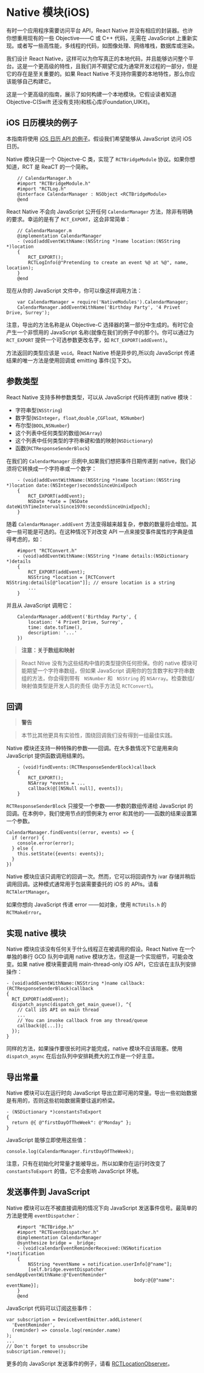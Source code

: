 # Native 模块(iOS)

有时一个应用程序需要访问平台 API，React Native 并没有相应的封装器。也许你想重用现有的一些 Objective——C 或 C++ 代码，无需在 JavaScript 上重新实现。或者写一些高性能，多线程的代码，如图像处理、网络堆栈，数据库或渲染。

我们设计 React Native，这样可以为你写真正的本地代码，并且能够访问整个平台。这是一个更高级的特性，且我们并不期望它成为通常开发过程的一部分，但是它的存在是至关重要的。如果 React Native 不支持你需要的本地特性，那么你应该能够自己构建它。

这是一个更高级的指南，展示了如何构建一个本地模块。它假设读者知道 Objective-C(Swift 还没有支持)和核心库(Foundation,UIKit)。

## iOS 日历模块的例子

本指南将使用 [iOS 日历 API 的例子](https://developer.apple.com/library/mac/documentation/DataManagement/Conceptual/EventKitProgGuide/Introduction/Introduction.html)。假设我们希望能够从 JavaScript 访问 iOS 日历。

Native 模块只是一个 Objectve-C 类，实现了 `RCTBridgeModule` 协议。如果你想知道，RCT 是 ReaCT 的一个简称。


``` 
	// CalendarManager.h
	#import "RCTBridgeModule.h"
	#import "RCTLog.h"
	@interface CalendarManager : NSObject <RCTBridgeModule>
	@end
```

React Native 不会向 JavaScript 公开任何 `CalendarManager` 方法，除非有明确的要求。幸运的是有了 `RCT_EXPORT`，这会非常简单：


``` 
	// CalendarManager.m
	@implementation CalendarManager
	- (void)addEventWithName:(NSString *)name location:(NSString *)location
	{
  		RCT_EXPORT();
  		RCTLogInfo(@"Pretending to create an event %@ at %@", name, location);
	}
	@end
```

现在从你的 JavaScript 文件中，你可以像这样调用方法：


``` 
	var CalendarManager = require('NativeModules').CalendarManager;
	CalendarManager.addEventWithName('Birthday Party', '4 Privet Drive, Surrey');
```

注意，导出的方法名称是从 Objective-C 选择器的第一部分中生成的。有时它会产生一个非惯用的  JavaScript 名称(就像在我们的例子中的那个)。你可以通过为 `RCT_EXPORT` 提供一个可选参数更改名字，如 `RCT_EXPORT(addEvent)`。

方法返回的类型应该是 `void`。React Native 桥是异步的,所以向 JavaScript 传递结果的唯一方法是使用回调或 emitting 事件(见下文)。

## 参数类型

React Native 支持多种参数类型，可以从 JavaScript 代码传递到 native 模块： 

- 字符串型(`NSString`)
- 数字型(`NSInteger`，`float`,`double` ,`CGFloat`,` NSNumber`)
- 布尔型(`BOOL`,`NSNumber`)
- 这个列表中任何类型的数组(`NSArray`) 
- 这个列表中任何类型的字符串键和值的映射(`NSDictionary`)
- 函数(`RCTResponseSenderBlock`)

在我们的 `CalendarManager` 示例中,如果我们想把事件日期传递到 native，我们必须将它转换成一个字符串或一个数字：


``` 
	- (void)addEventWithName:(NSString *)name location:(NSString *)location date:(NSInteger)secondsSinceUnixEpoch
	{
  		RCT_EXPORT(addEvent);
  		NSDate *date = [NSDate dateWithTimeIntervalSince1970:secondsSinceUnixEpoch];
	}
```

随着 `CalendarManager.addEvent` 方法变得越来越复杂，参数的数量将会增加。其中一些可能是可选的。在这种情况下对改变 API 一点来接受事件属性的字典是值得考虑的，如：


```
	#import "RCTConvert.h"
	- (void)addEventWithName:(NSString *)name details:(NSDictionary *)details
	{
  		RCT_EXPORT(addEvent);
  		NSString *location = [RCTConvert NSString:details[@"location"]]; // ensure location is a string
  		...
	}
```

并且从 JavaScript 调用它：


``` 
	CalendarManager.addEvent('Birthday Party', {
  		location: '4 Privet Drive, Surrey',
  		time: date.toTime(),
  		description: '...'
	})
```


>**注意：关于数组和映射** 

>React Ntive 没有为这些结构中值的类型提供任何担保。你的 native 模块可能期望一个字符串数组，但如果 JavaScript 调用你的包含数字和字符串数组的方法，你会得到带有 ` NSNumber` 和 ` NSString` 的 `NSArray`。检查数组/映射值类型是开发人员的责任 (助手方法见 `RCTConvert`)。

## 回调

>**警告**

>本节比其他更具有实验性，围绕回调我们没有得到一组最佳实践。

Native 模块还支持一种特殊的参数——回调。在大多数情况下它是用来向 JavaScript 提供函数调用结果的。

``` 
	- (void)findEvents:(RCTResponseSenderBlock)callback
	{
  		RCT_EXPORT();
  		NSArray *events = ...
  		callback(@[[NSNull null], events]);
	}
```

`RCTResponseSenderBlock` 只接受一个参数——参数的数组传递给 JavaScript 的回调。在本例中，我们使用节点的惯例来为 error 和其他的——函数的结果设置第一个参数。

``` 
CalendarManager.findEvents((error, events) => {
  if (error) {
    console.error(error);
  } else {
    this.setState({events: events});
  }
})
```

Native 模块应该只调用它的回调一次。然而，它可以将回调作为 ivar 存储并稍后调用回调。这种模式通常用于包装需要委托的 iOS 的 APIs。请看 `RCTAlertManager`。

如果你想向 JavaScript 传递 error ——如对象，使用 `RCTUtils.h` 的 `RCTMakeError`。

## 实现 native 模块

Native 模块应该没有任何关于什么线程正在被调用的假设。React Native 在一个单独的串行 GCD 队列中调用 native 模块方法，但这是一个实现细节，可能会改变。如果 native 模块需要调用 main-thread-only iOS API，它应该在主队列安排操作：

``` 
- (void)addEventWithName:(NSString *)name callback:(RCTResponseSenderBlock)callback
{
  RCT_EXPORT(addEvent);
  dispatch_async(dispatch_get_main_queue(), ^{
    // Call iOS API on main thread
    ...
    // You can invoke callback from any thread/queue
    callback(@[...]);
  });
}
```

同样的方法，如果操作要很长时间才能完成，native 模块不应该阻塞。使用 `dispatch_async` 在后台队列中安排耗费大的工作是一个好主意。

## 导出常量

Native 模块可以在运行时向 JavaScript 导出立即可用的常量。导出一些初始数据是有用的，否则这些初始数据需要往返的桥梁。

``` 
- (NSDictionary *)constantsToExport
{
  return @{ @"firstDayOfTheWeek": @"Monday" };
}
```

JavaScript 能够立即使用这些值：

``` 
console.log(CalendarManager.firstDayOfTheWeek);
```

注意，只有在初始化时常量才能被导出，所以如果你在运行时改变了 `constantsToExport` 的值，它不会影响 JavaScript 环境。

## 发送事件到 JavaScript

Native 模块可以在不被直接调用的情况下向 JavaScript 发送事件信号。最简单的方法是使用 `eventDispatcher`：

``` 
	#import "RCTBridge.h"
	#import "RCTEventDispatcher.h"
	@implementation CalendarManager
	@synthesize bridge = _bridge;
	- (void)calendarEventReminderReceived:(NSNotification *)notification
	{
  		NSString *eventName = notification.userInfo[@"name"];
  		[self.bridge.eventDispatcher sendAppEventWithName:@"EventReminder"
                                               body:@{@"name": eventName}];
	}
	@end
```

JavaScript 代码可以订阅这些事件：

``` 
var subscription = DeviceEventEmitter.addListener(
  'EventReminder',
  (reminder) => console.log(reminder.name)
);
...
// Don't forget to unsubscribe
subscription.remove();
```

更多的向 JavaScript 发送事件的例子，请看 [RCTLocationObserver](https://github.com/facebook/react-native/blob/master/Libraries/Geolocation/RCTLocationObserver.m)。
